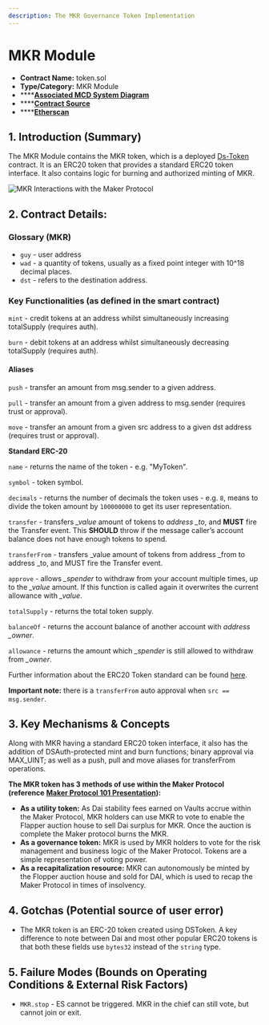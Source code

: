 ```yaml
---
description: The MKR Governance Token Implementation
---
```


# MKR Module

* **Contract Name:** token.sol
* **Type/Category:** MKR Module
* \*\*\*\*[**Associated MCD System Diagram**](https://github.com/makerdao/dss/wiki#system-architecture)
* \*\*\*\*[**Contract Source**](https://github.com/dapphub/ds-token/blob/master/src/token.sol)
* \*\*\*\*[**Etherscan**](https://etherscan.io/address/0x9f8f72aa9304c8b593d555f12ef6589cc3a579a2)

## 1. Introduction \(Summary\)

The MKR Module contains the MKR token, which is a deployed [Ds-Token](https://github.com/dapphub/ds-token) contract. It is an ERC20 token that provides a standard ERC20 token interface. It also contains logic for burning and authorized minting of MKR.

![MKR Interactions with the Maker Protocol](../.gitbook/assets/screen-shot-2019-11-17-at-2.10.06-pm.png)

## 2. Contract Details:

### Glossary \(MKR\)

* `guy` - user address
* `wad` - a quantity of tokens, usually as a fixed point integer with 10^18 decimal places.
* `dst` - refers to the destination address.

### Key Functionalities \(as defined in the smart contract\)

`mint` - credit tokens at an address whilst simultaneously increasing totalSupply \(requires auth\).

`burn` - debit tokens at an address whilst simultaneously decreasing totalSupply \(requires auth\).

#### **Aliases** 

`push` - transfer an amount from msg.sender to a given address.

`pull` - transfer an amount from a given address to msg.sender \(requires trust or approval\).

`move` - transfer an amount from a given src address to a given dst address \(requires trust or approval\).

**Standard ERC-20**

`name` - returns the name of the token - e.g. "MyToken".

`symbol` - token symbol.

`decimals` - returns the number of decimals the token uses - e.g. `8`, means to divide the token amount by `100000000` to get its user representation.

`transfer` - transfers _\_value_ amount of tokens to _address \_to_, and **MUST** fire the Transfer event. This **SHOULD** throw if the message caller’s account balance does not have enough tokens to spend.

`transferFrom` - transfers \_value amount of tokens from address \_from to address \_to, and MUST fire the Transfer event.

`approve` - allows _\_spender_ to withdraw from your account multiple times, up to the _\_value_ amount. If this function is called again it overwrites the current allowance with _\_value_.

`totalSupply` - returns the total token supply.

`balanceOf` - returns the account balance of another account with _address \_owner_.

`allowance` - returns the amount which _\_spender_ is still allowed to withdraw from _\_owner_.

Further information about the ERC20 Token standard can be found [here](https://eips.ethereum.org/EIPS/eip-20).

**Important note:** there is a `transferFrom` auto approval when `src == msg.sender`.

## 3. Key Mechanisms & Concepts

Along with MKR having a standard ERC20 token interface, it also has the addition of DSAuth-protected mint and burn functions; binary approval via MAX\_UINT; as well as a push, pull and move aliases for transferFrom operations.

**The MKR token has 3 methods of use within the Maker Protocol \(reference** [**Maker Protocol 101 Presentation**](https://docs.google.com/presentation/d/1tNYjB964UAUDGF5-aaQGxaNyopW9NfJNx4zuP5vyj70/edit?usp=sharing)**\):**

* **As a utility token:** As Dai stability fees earned on Vaults accrue within the Maker Protocol, MKR holders can use MKR to vote to enable the Flapper auction house to sell Dai surplus for MKR. Once the auction is complete the Maker protocol burns the MKR.
* **As a governance token:** MKR is used by MKR holders to vote for the risk management and business logic of the Maker Protocol. Tokens are a simple representation of voting power.
* **As a recapitalization resource:** MKR can autonomously be minted by the Flopper auction house and sold for DAI, which is used to recap the Maker Protocol in times of insolvency.

## 4. Gotchas \(Potential source of user error\)

* The MKR token is an ERC-20 token created using DSToken. A key difference to note between Dai and most other popular ERC20 tokens is that both these fields use `bytes32` instead of the `string` type.

## 5. Failure Modes \(Bounds on Operating Conditions & External Risk Factors\)

* `MKR.stop` - ES cannot be triggered. MKR in the chief can still vote, but cannot join or exit.

